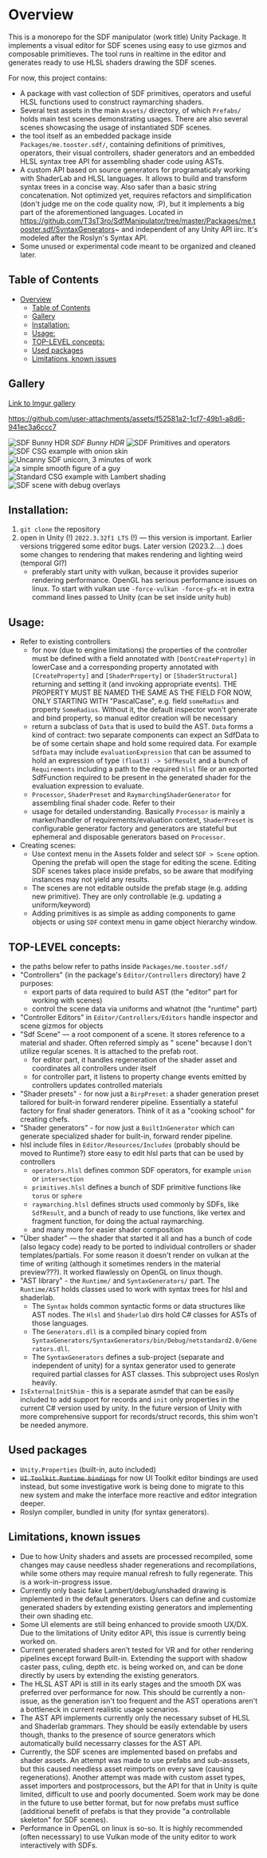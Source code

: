 # Overview

This is a monorepo for the SDF manipulator (work title) Unity Package. It implements a visual editor for SDF scenes using easy to use gizmos and composable primitieves. The tool runs in realtime in the editor and generates ready to use HLSL shaders drawing the SDF scenes.

For now, this project contains:

- A package with vast collection of SDF primitives, operators and useful HLSL functions used to construct raymarching
  shaders.
- Several test assets in the main `Assets/` directory, of which `Prefabs/` holds main test scenes demonstrating
  usages. There are also several scenes showcasing the usage of instantiated SDF scenes.
- the tool itself as an embedded package inside `Packages/me.tooster.sdf/`, containing definitions of primitives, operators, their visual controllers, shader generators and an embedded HLSL syntax tree API for assembling shader code using ASTs.
- A custom API based on source generators for programaticaly working with ShaderLab and HLSL languages. It allows to build and transform syntax trees in a concise way. Also safer than a basic string concatenation. Not optimized yet, requires refactors and simplification (don't judge me on the code quality now, :P), but it implements a big part of the aforementioned languages. Located in https://github.com/T3sT3ro/SdfManipulator/tree/master/Packages/me.tooster.sdf/SyntaxGenerators~ and independent of any Unity API iirc. It's modeled after the Roslyn's Syntax API.
- Some unused or experimental code meant to be organized and cleaned later.

## Table of Contents

- [Overview](#overview)
  - [Table of Contents](#table-of-contents)
  - [Gallery](#gallery)
  - [Installation:](#installation)
  - [Usage:](#usage)
  - [TOP-LEVEL concepts:](#top-level-concepts)
  - [Used packages](#used-packages)
  - [Limitations, known issues](#limitations-known-issues)

## Gallery

[Link to Imgur gallery](https://imgur.com/a/sdf-raymarching-shader-generator-tool-unity-H5ey91M)

https://github.com/user-attachments/assets/f52581a2-1cf7-49b1-a8d6-941ec3a6ccc7

![SDF Bunny HDR](https://github.com/user-attachments/assets/99d74eb7-17c4-4dc5-9b28-2ded13da247a)
*SDF Bunny HDR*
![SDF Primitives and operators](https://github.com/user-attachments/assets/86403f4f-b96c-44e1-85b0-f66b316dd952)
![SDF CSG example with onion skin](https://github.com/user-attachments/assets/595ddb11-8099-44d0-940e-a3a7bdea3cfa)
![Uncanny SDF unicorn, 3 minutes of work](https://github.com/user-attachments/assets/065294c6-b160-43e2-8b9d-eb89e11b3e78)
![a simple smooth figure of a guy](https://github.com/user-attachments/assets/e3ac588a-51a0-47f9-9dd8-e3e2ba1d6cd9)
![Standard CSG example with Lambert shading](https://github.com/user-attachments/assets/d54df9d2-de01-4790-89a5-39de7e10522f)
![SDF scene with debug overlays](https://github.com/user-attachments/assets/972dc458-562c-47c1-a7e5-cd9f7345de5c)

## Installation:

1. `git clone` the repository
2. open in Unity (!) `2022.3.32f1 LTS` (!) — this version is important. Earlier versions triggered some editor bugs.
   Later
   version (2023.2....) does some changes to rendering that makes rendering and lighting weird (temporal GI?)
    - preferably start unity with vulkan, because it provides superior rendering performance. OpenGL has serious
      performance issues on linux. To start with vulkan use `-force-vulkan -force-gfx-mt` in extra command lines passed
      to Unity (can be
      set inside unity hub)

## Usage:

- Refer to existing controllers
    - for now (due to engine limitations) the properties of the controller must be defined with a field annotated
      with `[DontCreateProperty]` in lowerCase and a corresponding property annotated with `[CreateProperty]`
      and `[ShaderProperty]` or `[ShaderStructural]` returning and setting it (and invoking appropriate events). THE
      PROPERTY MUST BE NAMED THE SAME AS THE FIELD FOR NOW, ONLY STARTING WITH "PascalCase", e.g. field `someRadius` and
      property `SomeRadius`. Without it, the default inspector won't generate and bind property, so manual editor
      creation will be necessary
    - return a subclass of `Data` that is used to build the AST. `Data` forms a kind of contract: two separate
      components can expect an SdfData to be of some certain shape and hold some required data. For example `SdfData`
      may include `evaluationExpression` that can be assumed to hold an expression of type `(float3) -> SdfResult` and a
      bunch of `Requirements` including a path to the required `hlsl` file or an exported SdfFunction required to be
      present in the generated shader for the evaluation expression to evaluate.
    - `Processor`, `ShaderPreset` and `RaymarchingShaderGenerator` for assembling final shader code. Refer to their
    - usage for detailed understanding. Basically `Processor` is mainly a marker/handler of requirements/evaluation
      context, `ShaderPreset` is configurable generator factory and generators are stateful but ephemeral and disposable
      generators based on `Processor`.
- Creating scenes:
    - Use context menu in the Assets folder and select `SDF > Scene` option. Opening the prefab will open the stage for
      editing the scene. Editing SDF scenes takes place inside prefabs, so be aware that modifying instances may not
      yield any results.
    - The scenes are not editable outside the prefab stage (e.g. adding new primitive). They are only controllable (e.g.
      updating a uniform/keyword)
    - Adding primitives is as simple as adding components to game objects or using `SDF` context menu in game object
      hierarchy window.

## TOP-LEVEL concepts:

- the paths below refer to paths inside `Packages/me.tooster.sdf/`
- "Controllers" (in the package's `Editor/Controllers` directory) have 2 purposes:
    - export parts of data required to build AST (the "editor" part for working with scenes)
    - control the scene data via uniforms and whatnot (the "runtime" part)
- "Controller Editors" in `Editor/Controllers/Editors` handle inspector and scene gizmos for objects
- "Sdf Scene" — a root component of a scene. It stores reference to a material and shader. Often referred simply as "
  scene" because I don't utilize regular scenes. It is attached to the prefab root.
    - for editor part, it handles regeneration of the shader asset and coordinates all controllers under itself
    - for controller part, it listens to property change events emitted by controllers updates controlled materials
- "Shader presets" - for now just a `BirpPreset`: a shader generation preset tailored for built-in forward renderer
  pipeline.
  Essentially a stateful factory for final shader generators. Think of it as a "cooking school" for creating chefs.
- "Shader generators" - for now just a `BuiltInGenerator` which can generate specialized shader for built-in, forward
  render pipeline.
- hlsl include files in `Editor/Resources/Includes` (probably should be moved to Runtime?) store easy to edit hlsl parts
  that can be used by controllers
    - `operators.hlsl` defines common SDF operators, for example `union` or `intersection`
    - `primitives.hlsl` defines a bunch of SDF primitive functions like `torus` or `sphere`
    - `raymarching.hlsl` defines structs used commonly by SDFs, like `SdfResult`, and a bunch of ready to use functions,
      like vertex and fragment function, for doing the actual raymarching.
    - and many more for easier shader composition
- "Über shader" — the shader that started it all and has a bunch of code (also legacy code) ready to be ported to
  individual controllers or shader templates/partials. For some reason it doesn't render on vulkan at the time of
  writing (although it sometimes renders in the material preview???). It worked flawlessly on OpenGL on linux though.
- "AST library" - the `Runtime/` and `SyntaxGenerators/` part. The `Runtime/AST` holds classes used to work with syntax
  trees for hlsl and shaderlab.
    - The `Syntax` holds common syntactic forms or data structures like AST nodes. The `Hlsl` and `Shaderlab` dirs hold
      C# classes for ASTs of those languages.
    - The `Generators.dll` is a compiled binary copied
      from `SyntaxGenerators/SyntaxGenerators/bin/Debug/netstandard2.0/Generators.dll`.
    - The `SyntaxGenerators` defines a sub-project (separate and independent of unity) for a syntax generator used to
      generate required partial classes for AST classes. This subproject uses Roslyn heavily.
- `IsExternalInitShim` - this is a separate asmdef that can be easily included to add support for records and `init`
  only properties in the current C# version used by unity. In the future version of Unity with more comprehensive support for records/struct records, this shim won't be needed anymore.

## Used packages

- `Unity.Properties` (built-in, auto included)
- ~~`UI Toolkit Runtime bindings`~~ for now UI Toolkit editor bindings are used instead, but some investigative work is being done to migrate to this new system and make the interface more reactive and editor integration deeper.
- Roslyn compiler, bundled in unity (for syntax generators).

## Limitations, known issues

- Due to how Unity shaders and assets are processed recompiled, some changes may cause needless shader regenerations and recompilations, while some others may require manual refresh to fully regenerate. This is a work-in-progress issue.
- Currently only basic fake Lambert/debug/unshaded drawing is implemented in the default generators. Users can define and customize generated shaders by extending existing generators and implementing their own shading etc.
- Some UI elements are still being enhanced to provide smooth UX/DX. Due to the limitations of Unity editor API, this issue is currently being worked on.
- Current generated shaders aren't tested for VR and for other rendering pipelines except forward Built-in. Extending the support with shadow caster pass, culing, depth etc. is being worked on, and can be done directly by users by extending the existing generators.
- The HLSL AST API is still in its early stages and the smooth DX was preferred over performance for now. This should be currently a non-issue, as the generation isn't too frequent and the AST operations aren't a bottleneck in current realistic usage scenarios.
- The AST API implements currently only the necessary subset of HLSL and Shaderlab grammars. They should be easily extendable by users though, thanks to the presence of source generators which automatically build necessarry classes for the AST API.
- Currently, the SDF scenes are implemented based on prefabs and shader assets. An attempt was made to use prefabs and sub-asssets, but this caused needless asset reimports on every save (causing regenerations). Another attempt was made with custom asset types, asset importers and postprocessors, but the API for that in Unity is quite limited, difficult to use and poorly documented. Soem work may be done in the future to use better format, but for now prefabs must suffice (additional benefit of prefabs is that they provide "a controllable skeleton" for SDF scenes).
- Performance in OpenGL on linux is so-so. It is highly recommended (often necesssary) to use Vulkan mode of the unity editor to work interactively with SDFs.
